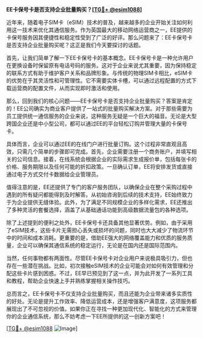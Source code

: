 **EE卡保号卡是否支持企业批量购买？[[TG💪+ @esim1088](https://t.me/s/esim1088)]**

近年来，随着电子SIM卡（eSIM）技术的普及，越来越多的企业开始关注如何利用这一技术来优化其通信服务。作为英国最大的移动网络运营商之一，EE提供的卡保号服务因其便捷性和稳定性受到了广泛的好评。那么问题来了：EE卡保号卡是否支持企业批量购买呢？这正是我们今天要探讨的话题。

首先，让我们简单了解一下EE卡保号卡的基本概念。EE卡保号卡是一种允许用户在更换设备时保留原有电话号码的服务。这对于企业来说尤其重要，因为保持稳定的联系方式有助于维护客户关系和品牌形象。与传统的物理SIM卡相比，eSIM卡的优势在于其灵活性和可管理性。它不需要实体卡槽，可以通过远程配置的方式下载运营商的配置文件，从而实现即时激活和使用。

那么，回到我们的核心问题——EE卡保号卡是否支持企业批量购买？答案是肯定的！EE公司确实为商业客户提供了一站式的批量购买解决方案。对于那些需要为员工提供统一通信服务的企业来说，这种服务无疑是一个巨大的福音。无论是大型跨国企业还是中小型公司，都可以通过EE的平台轻松订购并管理大量的卡保号卡。

具体而言，企业可以通过EE的在线门户进行批量订购。这个过程非常直观且高效，只需几个简单的步骤即可完成。首先，企业需要注册一个商务账户，并填写相关的公司信息。接着，在线系统会根据企业的实际需求生成报价单，包括每张卡的价格、服务期限以及任何可能的折扣政策。一旦确认订单，EE将安排发货或直接通过电子方式交付卡数据给企业管理员。

值得注意的是，EE还提供了专门的客户服务团队，以确保企业在整个采购过程中遇到的所有疑问都能得到及时解答。从初始咨询到后续的技术支持，EE始终致力于为企业提供无缝体验。此外，为了满足不同规模企业的多样化需求，EE还推出了多种灵活的套餐选择，涵盖了从基础通话功能到高级数据流量包的各种选项。

除了上述提到的便利之处外，EE卡保号卡还具备其他显著优势。例如，由于采用了eSIM技术，这些卡片无需担心丢失或损坏的问题，同时也大大减少了物流环节中的时间和成本消耗。更重要的是，借助EE强大的网络覆盖能力和优质的服务质量，企业可以确保其通信系统的稳定运行，无论是在国内还是国际范围内。

当然，任何事物都有两面性。尽管EE卡保号卡对企业用户来说极具吸引力，但也存在一些潜在挑战。比如，初次接触eSIM技术的企业可能会对如何有效管理和分配这些卡片感到困惑。不过，EE早已预见到了这一点，并为此开发了一系列工具和教程，帮助企业快速上手并熟练掌握相关操作技巧。

总而言之，EE卡保号卡不仅支持企业批量购买，而且还能为企业带来诸多实质性的好处。无论是提升工作效率、降低运营成本，还是增强客户满意度，这项服务都展现出了不可忽视的价值。如果你正在寻找一种更加现代化、智能化的方式来管理你的企业通信系统，那么不妨考虑一下EE所提供的这一创新方案吧！

[[TG💪+ @esim1088](https://t.me/s/esim1088) ![Image](https://i.postimg.cc/4NQfJmqS/Snipaste-2025-05-13-00-14-12.png)]